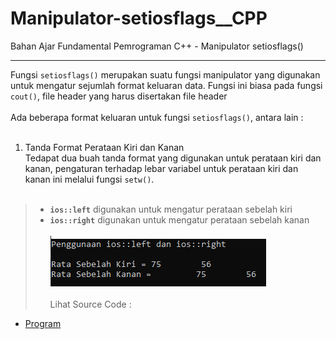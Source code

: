 # Manipulator-setiosflags__CPP
Bahan Ajar Fundamental Pemrograman C++ - Manipulator setiosflags()<br>

---

Fungsi <code>setiosflags()</code> merupakan suatu fungsi manipulator yang digunakan untuk mengatur sejumlah format keluaran data.
Fungsi ini biasa pada fungsi <code>cout()</code>, file header yang harus disertakan file header <code><iomanip></code><br><br>
Ada beberapa format keluaran untuk fungsi <code>setiosflags()</code>, antara lain :<br><br>
1. Tanda Format Perataan Kiri dan Kanan<br>
Tedapat dua buah tanda format yang digunakan untuk perataan kiri dan kanan,
pengaturan terhadap lebar variabel untuk perataan kiri dan kanan ini melalui fungsi <code>setw()</code>.<br><br>
> * <code><b>ios::left</b></code> digunakan untuk mengatur perataan sebelah kiri
> * <code><b>ios::right</b></code> digunakan untuk mengatur perataan sebelah kanan<br><br>
<img src="https://github.com/RizkyKhapidsyah/Manipulator-setiosflags__CPP/blob/master/Manipulator-setiosflags__CPP/Result/001.PNG"><br><br>
Lihat Source Code : <br>
- <a href="https://github.com/RizkyKhapidsyah/Manipulator-setiosflags__CPP/blob/master/Manipulator-setiosflags__CPP/Source.cpp">Program</a>
